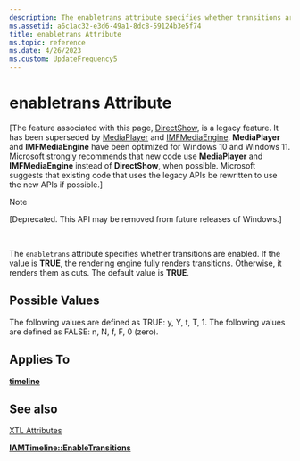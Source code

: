 ```yaml
---
description: The enabletrans attribute specifies whether transitions are enabled. If the value is TRUE, the rendering engine fully renders transitions. Otherwise, it renders them as cuts. The default value is TRUE.
ms.assetid: a6c1ac32-e3d6-49a1-8dc8-59124b3e5f74
title: enabletrans Attribute
ms.topic: reference
ms.date: 4/26/2023
ms.custom: UpdateFrequency5
---
```


# enabletrans Attribute

\[The feature associated with this page, [DirectShow](/windows/win32/directshow/directshow), is a legacy feature. It has been superseded by [MediaPlayer](/uwp/api/Windows.Media.Playback.MediaPlayer) and [IMFMediaEngine](/windows/win32/api/mfmediaengine/nn-mfmediaengine-imfmediaengine). **MediaPlayer** and **IMFMediaEngine** have been optimized for Windows 10 and Windows 11. Microsoft strongly recommends that new code use **MediaPlayer** and **IMFMediaEngine** instead of **DirectShow**, when possible. Microsoft suggests that existing code that uses the legacy APIs be rewritten to use the new APIs if possible.\]

> [!Note]  
> \[Deprecated. This API may be removed from future releases of Windows.\]

 

The `enabletrans` attribute specifies whether transitions are enabled. If the value is **TRUE**, the rendering engine fully renders transitions. Otherwise, it renders them as cuts. The default value is **TRUE**.

## Possible Values

The following values are defined as TRUE: y, Y, t, T, 1. The following values are defined as FALSE: n, N, f, F, 0 (zero).

## Applies To

[**timeline**](timeline-element.md)

## See also

<dl> <dt>

[XTL Attributes](xtl-attributes.md)
</dt> <dt>

[**IAMTimeline::EnableTransitions**](iamtimeline-enabletransitions.md)
</dt> </dl>

 

 



